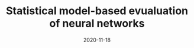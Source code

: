 ---
title: "Statistical model-based evualuation of neural networks"
collection: publications
permalink: /publication/2020-11-18-mmse
excerpt: "Using a statistical model-based data generation, we develop an experimental setup for the evaluation of neural networks (NNs). The setup helps to benchmark a set of NNs vis-a-vis minimum-mean-square-error (MMSE) performance bounds. This allows us to test the effects of training data size, data dimension, data geometry, noise, and mismatch between training and testing conditions. In the proposed setup, we use a Gaussian mixture distribution to generate data for training and testing a set of competing NNs. Our experiments show the importance of understanding the type and statistical conditions of data for appropriate application and design of NNs."
date: 2020-11-18
venue: 'Arxiv'
paperurl: https://mrsandipandas.github.io/files/mmse.pdf
citation: 'Das S, Gohain PB, Javid AM, Eldar YC, Chatterjee S. Statistical model-based evaluation of neural networks. arXiv preprint arXiv:2011.09015. 2020 Nov 18.'
shortcitation: 'Das S, Gohain PB, Javid AM, Eldar YC, Chatterjee S. arXiv preprint arXiv:2011.09015. 2020 Nov 18.'
---